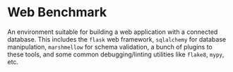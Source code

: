 # Web Benchmark

An environment suitable for building a web application with a connected database. This includes the `flask` web framework, `sqlalchemy` for database manipulation, `marshmellow` for schema validation, a bunch of plugins to these tools, and some common debugging/linting utilities like `flake8`, `mypy`, etc.
